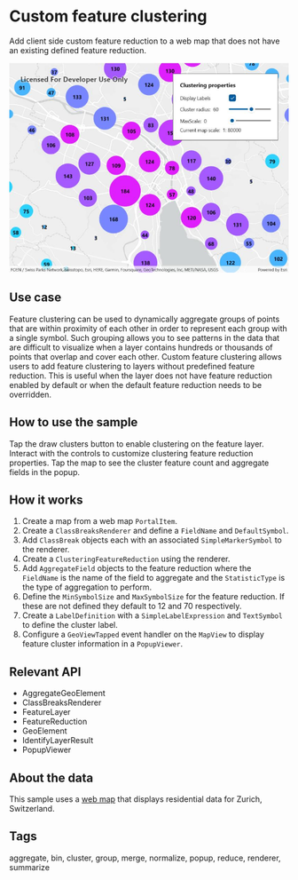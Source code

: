 # Custom feature clustering

Add client side custom feature reduction to a web map that does not have an existing defined feature reduction.

![Image of custom feature clustering](CustomFeatureClustering.jpg)

## Use case

Feature clustering can be used to dynamically aggregate groups of points that are within proximity of each other in order to represent each group with a single symbol. Such grouping allows you to see patterns in the data that are difficult to visualize when a layer contains hundreds or thousands of points that overlap and cover each other. Custom feature clustering allows users to add feature clustering to layers without predefined feature reduction. This is useful when the layer does not have feature reduction enabled by default or when the default feature reduction needs to be overridden.

## How to use the sample

Tap the draw clusters button to enable clustering on the feature layer. Interact with the controls to customize clustering feature reduction properties. Tap the map to see the cluster feature count and aggregate fields in the popup.

## How it works

1. Create a map from a web map `PortalItem`.
2. Create a `ClassBreaksRenderer` and define a `FieldName` and `DefaultSymbol`.
3. Add `ClassBreak` objects each with an associated `SimpleMarkerSymbol` to the renderer.
4. Create a `ClusteringFeatureReduction` using the renderer.
5. Add `AggregateField` objects to the feature reduction where the `FieldName` is the name of the field to aggregate and the `StatisticType` is the type of aggregation to perform.
6. Define the `MinSymbolSize` and `MaxSymbolSize` for the feature reduction. If these are not defined they default to 12 and 70 respectively.
7. Create a `LabelDefinition` with a `SimpleLabelExpression` and `TextSymbol` to define the cluster label.
8. Configure a `GeoViewTapped` event handler on the `MapView` to display feature cluster information in a `PopupViewer`.

## Relevant API

* AggregateGeoElement
* ClassBreaksRenderer
* FeatureLayer
* FeatureReduction
* GeoElement
* IdentifyLayerResult
* PopupViewer

## About the data

This sample uses a [web map](https://www.arcgis.com/home/item.html?id=aa44e79a4836413c89908e1afdace2ea) that displays residential data for Zurich, Switzerland.

## Tags

aggregate, bin, cluster, group, merge, normalize, popup, reduce, renderer, summarize
